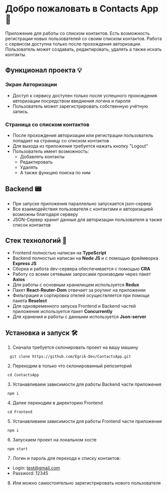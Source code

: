 # Добро пожаловать в Contacts App 🎉

Приложение для работы со списком контактов. Есть возможность регистрации новых пользователей со своим списком контактов. Работа с сервисом доступна только после прохождения авторизации. Пользователь может создавать, редактировать, удалять а также искать контакты.

## Функционал проекта 💡

### Экран Авторизации

- Доступ к сервису доступен только после успешного прохождения авторизации посредством введнения логина и пароля
- Пользователь может зарегистрировать собственную учётную запись.

### Страница со списком контактов

- После прохождения авторизации или регистрации пользователь попадает на страницу со списком контактов
- Для выхода из приложения требуется нажать кнопку "Logout"
- Пользователь имеет возможность:
  - Добавлять контакты
  - Редактировать
  - Удалять
  - А также функцию поиска по ним

## Backend 📟

- При запуске приложения параллельно запускается json-сервер
- Все взаимодействия пользователя с контактами и авторизацией возможны благодаря серверу
- JSON-Сервер хранит данные для авторизации пользователя а также список контактов

## Стек технологий 🤖

- Frontend полностью написан на **TypeScript**
- Backend полностью написан на **Node JS** и с помощью фреймворка **Express JS**
- Сборка и работа dev-сервера обеспечивается с помощью **CRA**
- Работу со всеми сетевыми запросами производим через пакет **Axios**
- Для работы с основным хранилищем используется **Redux**
- Пакет **React-Router-Dom** отвечает за роутинг на приложении
- Фильтрация и сортировка отелей осуществляется при помощи пакета **Reselect**
- Для одновременного запуска Frontend и Backend частей приложения используется пакет **Concurrently**
- Для хранения и работы с данными используется **Json-server**

## Установка и запуск 🛠

1. Сначала требуется склонировать проект на вашу машину

```
  git clone https://github.com/Egrik-Dev/ContactsApp.git
```

2. Переходим в только что склонированный репозиторий

```
 cd ContactsApp
```

3. Устанавливаем зависимости для работы Backend части приложения

```
 npm i
```

4. Далее переходим в директорию Frontend

```
 cd Frontend
```

5. Устанавливаем зависимости для работы Frontend части приложения

```
 npm i
```

6. Запускаем проект на локальном хосте

```
 npm start
```

7. Логин и пароль для перехода к списку контактов:

- Login: test@gmail.com
- Password: 12345

8. Или можно самостоятельно зарегистрировать нового пользователя
